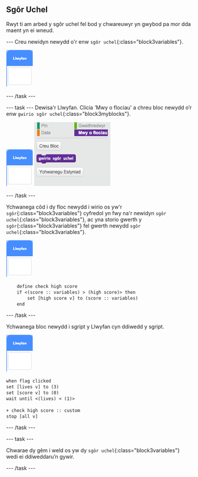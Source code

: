 ## Sgôr Uchel

Rwyt ti am arbed y sgôr uchel fel bod y chwareuwyr yn gwybod pa mor dda maent yn ei wneud.

\--- Creu newidyn newydd o'r enw `sgôr uchel`{:class="block3variables"}.

![Corlun llwyfan](images/stage-sprite.png)

\--- /task \---

\--- task \--- Dewisa'r Llwyfan. Clicia 'Mwy o flociau' a chreu bloc newydd o’r enw `gwirio sgôr uchel`{:class="block3myblocks"}.

![Corlun llwyfan](images/stage-sprite.png) ![sgrinlun](images/dots-custom-1.png)

\--- /task \---

Ychwanega côd i dy floc newydd i wirio os yw'r `sgôr`{:class="block3variables"} cyfredol yn fwy na'r newidyn `sgôr uchel`{:class="block3variables"}, ac yna storio gwerth y `sgôr`{:class="block3variables"} fel gwerth newydd `sgôr uchel`{:class="block3variables"}.

![Corlun llwyfan](images/stage-sprite.png)

```blocks3
    define check high score
    if <(score :: variables) > (high score)> then
        set [high score v] to (score :: variables)
    end
```

\--- /task \---

Ychwanega bloc newydd i sgript y Llwyfan cyn ddiwedd y sgript.

![Corlun llwyfan](images/stage-sprite.png)

```blocks3
when flag clicked
set [lives v] to (3)
set [score v] to (0)
wait until <(lives) < (1)>

+ check high score :: custom
stop [all v]
```

\--- /task \---

\--- task \---

Chwarae dy gêm i weld os yw dy `sgôr uchel`{:class="block3variables"} wedi ei ddiweddaru’n gywir.

\--- /task \---